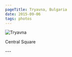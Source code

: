 ```yaml
---
pageTitle: Tryavna, Bulgaria
date: 2015-09-06
tags: photos
---
```

<p><img src="/assets/images/21189975481_ed659452b6_k.jpg" alt="Tryavna" /></p>
<p>Central Square</p>
---
